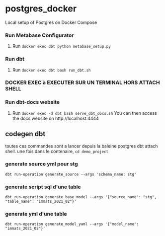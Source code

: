 # postgres_docker
Local setup of Postgres on Docker Compose

### Run Metabase Configurator
1. Run `docker exec dbt python metabase_setup.py`

### Run dbt
1. Run `docker exec dbt bash run_dbt.sh`

### DOCKER EXEC à EXECUTER SUR UN TERMINAL HORS ATTACH SHELL

### Run dbt-docs website
1. Run `docker exec -d dbt bash serve_dbt_docs.sh`
You can then access the docs website on http://localhost:4444

## codegen dbt
toutes ces commandes sont a lancer depuis la baleine postgres dbt attach shell.
une fois dans le contenaire, `cd demo_project`
### generate source yml pour stg 
`dbt run-operation generate_source --args 'schema_name: stg'`
### generate script sql d'une table  
`dbt run-operation generate_base_model --args '{"source_name": "stg", "table_name": "immats_2021_02"}'`
### generate yml d'une table
`dbt run-operation generate_model_yaml --args '{"model_name": "immats_2021_02"}'`
